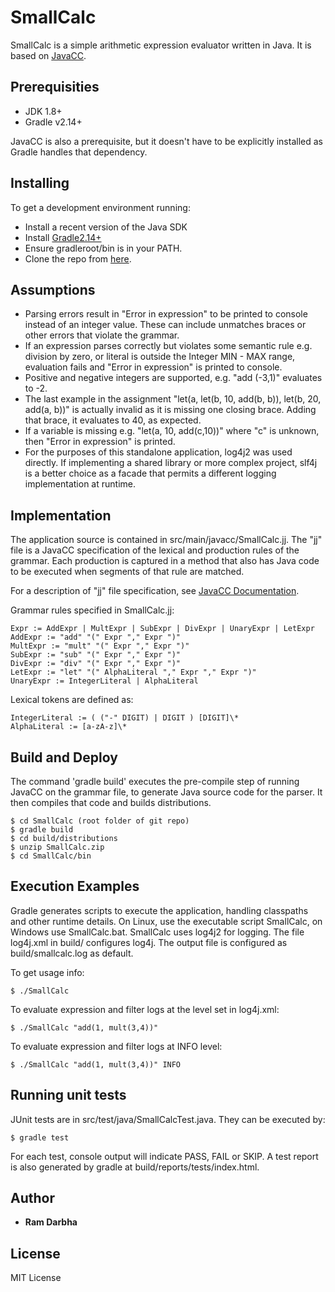 # SmallCalc

SmallCalc is a simple arithmetic expression evaluator written in Java. It is based on [JavaCC](https://javacc.java.net).

## Prerequisities

* JDK 1.8+
* Gradle v2.14+

JavaCC is also a prerequisite, but it doesn't have to be explicitly installed as Gradle handles that dependency.

## Installing

To get a development environment running:
- Install a recent version of the Java SDK
- Install [Gradle2.14+](https://gradle.org)
- Ensure gradleroot/bin is in your PATH.
- Clone the repo from [here](https://github.com/darbha-ram/SmallCalc.git).

## Assumptions

- Parsing errors result in "Error in expression" to be printed to console instead of an integer value. These can include unmatches braces or other errors that violate the grammar.
- If an expression parses correctly but violates some semantic rule e.g. division by zero, or literal is outside the Integer MIN - MAX range, evaluation fails and "Error in expression" is printed to console.
- Positive and negative integers are supported, e.g. "add (-3,1)" evaluates to -2.
- The last example in the assignment "let(a, let(b, 10, add(b, b)), let(b, 20, add(a, b))" is actually invalid as it is missing one closing brace.  Adding that brace, it evaluates to 40, as expected.
- If a variable is missing e.g. "let(a, 10, add(c,10))" where "c" is unknown, then "Error in expression" is printed.
- For the purposes of this standalone application, log4j2 was used directly.  If implementing a shared library or more complex project, slf4j is a better choice as a facade that permits a different logging implementation at runtime.


## Implementation 

The application source is contained in src/main/javacc/SmallCalc.jj.  The "jj" file is a JavaCC specification of the lexical and production rules of the grammar.  Each production is captured in a method that also has Java code to be executed when segments of that rule are matched.

For a description of "jj" file specification, see [JavaCC Documentation](http://javacc.java.net/doc/docindex.html).

Grammar rules specified in SmallCalc.jj:
```
Expr := AddExpr | MultExpr | SubExpr | DivExpr | UnaryExpr | LetExpr
AddExpr := "add" "(" Expr "," Expr ")"
MultExpr := "mult" "(" Expr "," Expr ")"
SubExpr := "sub" "(" Expr "," Expr ")"
DivExpr := "div" "(" Expr "," Expr ")"
LetExpr := "let" "(" AlphaLiteral "," Expr "," Expr ")"
UnaryExpr := IntegerLiteral | AlphaLiteral
```

Lexical tokens are defined as:

```
IntegerLiteral := ( ("-" DIGIT) | DIGIT ) [DIGIT]\*
AlphaLiteral := [a-zA-z]\*
```


## Build and Deploy

The command 'gradle build' executes the pre-compile step of running JavaCC on the grammar file, to generate Java source code for the parser. It then compiles that code and builds distributions.

```
$ cd SmallCalc (root folder of git repo)
$ gradle build
$ cd build/distributions
$ unzip SmallCalc.zip
$ cd SmallCalc/bin
```

## Execution Examples

Gradle generates scripts to execute the application, handling classpaths and other runtime details.  On Linux, use the executable script SmallCalc, on Windows use SmallCalc.bat.  SmallCalc uses log4j2 for logging. The file log4j.xml in build/ configures log4j. The output file is configured as build/smallcalc.log as default.

To get usage info:

```
$ ./SmallCalc
```

To evaluate expression and filter logs at the level set in log4j.xml:

```
$ ./SmallCalc "add(1, mult(3,4))"
```

To evaluate expression and filter logs at INFO level:

```
$ ./SmallCalc "add(1, mult(3,4))" INFO
```

## Running unit tests

JUnit tests are in src/test/java/SmallCalcTest.java.  They can be executed by:

```
$ gradle test
```

For each test, console output will indicate PASS, FAIL or SKIP.  A test report is also generated by gradle at build/reports/tests/index.html.


## Author

* **Ram Darbha**

## License

MIT License

